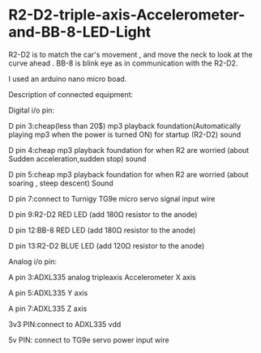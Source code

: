 # R2-D2-triple-axis-Accelerometer-and-BB-8-LED-Light
R2-D2 is to match the car's movement , and move the neck to look at the curve ahead . BB-8 is blink eye as in communication with the R2-D2.

I used an arduino nano micro boad.

Description of connected equipment:

Digital i/o pin:

D pin 3:cheap(less than 20$) mp3 playback foundation(Automatically playing mp3 when the power is turned ON) for startup (R2-D2) sound

D pin 4:cheap mp3 playback foundation for when R2 are worried (about Sudden acceleration,sudden stop) sound

D pin 5:cheap mp3 playback foundation for when R2 are worried (about soaring , steep descent) Sound

D pin 7:connect to Turnigy TG9e micro servo signal input wire

D pin 9:R2-D2 RED LED (add 180Ω resistor to the anode)

D pin 12:BB-8 RED LED (add 180Ω resistor to the anode)

D pin 13:R2-D2 BLUE LED (add 120Ω resistor to the anode)

Analog i/o pin:

A pin 3:ADXL335 analog tripleaxis Accelerometer X axis

A pin 5:ADXL335 Y axis

A pin 7:ADXL335 Z axis

3v3 PIN:connect to ADXL335 vdd

5v PIN: connect to TG9e servo power input wire 
